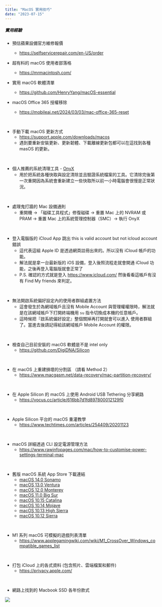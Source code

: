 ```yaml
---
title: "MacOS 實用技巧"
date: "2023-07-15"
---
```



##### 實用經驗

* 預估蘋果設備官方維修報價
    * https://selfservicerepair.com/en-US/order

* 超有料的 macOS 使用者部落格 
    * https://mrmacintosh.com/

* 實用 macOS 軟體清單
    * https://github.com/HenryYang/macOS-essential  

* macOS Office 365 授權移除
    * https://mobileai.net/2024/03/03/mac-office-365-reset

</br>

* 手動下載 macOS 更新方式
    * https://support.apple.com/downloads/macos
    * 遇到要重新安裝更新、更新韌體、下載離線更新包都可以在這找到各種 masOS 的更新。

</br>

* 個人推薦的系統清理工具 - [OnyX](https://www.titanium-software.fr/en/onyx.html)
    * 用於把系統各種快取與設定清除並且驗證系統檔案的工具。它清除完後第一次重開因為系統會重新建立一些快取所以前一小時電腦會很慢是正常狀況。

</br>

* 處理鬼打牆的 Mac 設備通則
    * 重開機 -> 「磁碟工具程式」修復磁碟 -> 重置 Mac 上的 NVRAM 或 PRAM ->  重置 Mac 上的系統管理控制器（SMC）-> 執行 OnyX


</br>


* 登入電腦版的 iCloud App 跳出 this is valid account but not icloud account 錯誤
    * 這代表這組 Apple ID 是透過網頁註冊出來的。所以沒有 iCloud 帳戶的功能。
    * 解法就是拿一台最新版的 iOS 設備，登入後照流程走就會開通 iCloud 功能，之後再登入電腦版就會正常了
    * P.S. 確認的方式就是登入 https://www.icloud.com/ 然後看看這帳戶有沒有 Find My friends 來判定。


</br>


* 無法開啟系統偏好設定內的使用者群組處置方法
    * 這會發生於為網域帳戶且沒有 Mobile Account 與管理權權限時，解法就是在該網域帳戶下打開終端機用 `su` 指令切換成本機的任意帳戶。
    * 這時候把『啟系統偏好設定』整個關掉再打開就會可以進入 使用者群組 了。當進去後請記得給該網域帳戶 Mobile Account 的權限。


</br>

* 檢查自己目前安裝的 macOS 軟體是不是 intel only
    * https://github.com/DigiDNA/Silicon


</br>

* 在 macOS 上重建損壞的分割區 （請看 Method 2）
    * https://www.macgasm.net/data-recovery/mac-partition-recovery/


</br>

* 在 Apple Silicon 的 macOS 上使用 Android USB Tethering 分享網路
    * https://vocus.cc/article/616bb7d1fd897800012129f0


</br>

* Apple Silicon 平台的 macOS 重灌教學
    * https://www.techtimes.com/articles/254409/20201123

</br>

* macOS 詳細透過 CLI 設定電源管理方法
    * https://www.rawinfopages.com/mac/how-to-customise-power-settings-terminal-mac

</br>


* 舊版 macOS 系統 App Store 下載連結
    * [macOS 14.0 Sonamo](https://apps.apple.com/us/app/macos-sonoma/id6450717509)
    * [macOS 13.0 Ventura](https://apps.apple.com/tw/app/macos-ventura/id1638787999)
    * [macOS 12.0 Monterey](https://apps.apple.com/tw/app/macos-monterey/id1576738294)
    * [macOS 11.0 Big Sur](https://apps.apple.com/tw/app/macos-big-sur/id1526878132)
    * [macOS 10.15 Catalina](https://apps.apple.com/tw/app/macos-catalina/id1466841314)
    * [macOS 10.14 Mojave](https://apps.apple.com/tw/app/macos-mojave/id1398502828)
    * [macOS 10.13 High Sierra](https://apps.apple.com/tw/app/macos-high-sierra/id1246284741)
    * [macOS 10.12 Sierra](https://apps.apple.com/tw/app/sierra/id1127487414)

</br>


* M1 系列 macOS 可模擬的遊戲列表清單
    * https://www.applegamingwiki.com/wiki/M1_CrossOver_Windows_compatible_games_list

</br>


* 打包 iCloud 上的各式資料 (包含照片、雲端檔案和郵件)
    * https://privacy.apple.com/

</br>


* 網路上找到的 Macbook SSD 各年份款式

![](https://i.imgur.com/TQWmt1q.jpg)

</br>